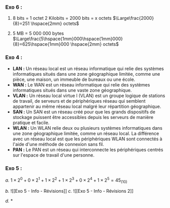 

### Exo 6 :
1. 8 bits = 1 octet
	2 Kilobits = 2000 bits = x octets
	$\Large\frac{2000}{8}=251 \hspace{2mm} octets$

2. 5 MB = 5 000 000 bytes
	$\Large\frac{5\hspace{1mm}000\hspace{1mm}000}{8}=625\hspace{1mm}000 \hspace{2mm} octets$


### Exo 4 :
- **LAN :** Un réseau local est un réseau informatique qui relie des systèmes informatiques situés dans une zone géographique limitée, comme une pièce, une maison, un immeuble de bureaux ou une école.
- **WAN :** Le WAN est un réseau informatique qui relie des systèmes informatiques situés dans une vaste zone géographique.
- **VLAN :** Un réseau local virtue l (VLAN) est un groupe logique de stations de travail, de serveurs et de périphériques réseau qui semblent appartenir au même réseau local malgré leur répartition géographique. 
- **SAN :** Un SAN est un réseau créé pour que les grands dispositifs de stockage puissent être accessibles depuis les serveurs de manière pratique et facile.
- **WLAN :** Un WLAN relie deux ou plusieurs systèmes informatiques dans une zone géographique limitée, comme un réseau local. La différence avec un réseau local est que les périphériques WLAN sont connectés à l'aide d'une méthode de connexion sans fil.
- **PAN :** Le PAN est un réseau qui interconnecte les périphériques centrés sur l'espace de travail d'une personne. 

### Exo 5 :
*a.*  $1\times2^0+0\times2^1+1\times2^2+1\times2^3+0\times2^4+1\times2^5=45_{(10)}$

*b.*  ![[Exo 5 - Info - Révisions]]
*c.*  ![[Exo 5 - Info - Révisions 2]]

*d.*  *